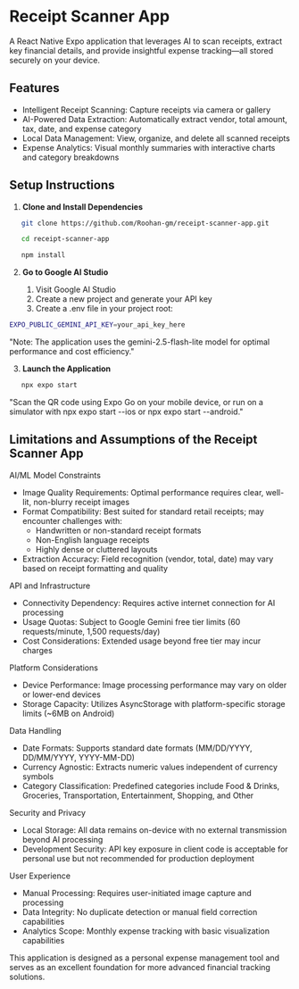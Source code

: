 # Receipt Scanner App

A React Native Expo application that leverages AI to scan receipts, extract key financial details, and provide insightful expense tracking—all stored securely on your device.

## Features

- Intelligent Receipt Scanning: Capture receipts via camera or gallery
- AI-Powered Data Extraction: Automatically extract vendor, total amount, tax, date, and expense category
- Local Data Management: View, organize, and delete all scanned receipts
- Expense Analytics: Visual monthly summaries with interactive charts and category breakdowns

## Setup Instructions

1. **Clone and Install Dependencies**

```bash
   git clone https://github.com/Roohan-gm/receipt-scanner-app.git

   cd receipt-scanner-app

   npm install
```

2. **Go to Google AI Studio**

   1. Visit Google AI Studio
   2. Create a new project and generate your API key
   3. Create a .env file in your project root:

```bash
EXPO_PUBLIC_GEMINI_API_KEY=your_api_key_here
```

"Note: The application uses the gemini-2.5-flash-lite model for optimal performance and cost efficiency."

3. **Launch the Application**

```bash
   npx expo start
```

"Scan the QR code using Expo Go on your mobile device, or run on a simulator with npx expo start --ios or npx expo start --android."

## Limitations and Assumptions of the Receipt Scanner App

AI/ML Model Constraints

- Image Quality Requirements: Optimal performance requires clear, well-lit, non-blurry receipt images
- Format Compatibility: Best suited for standard retail receipts; may encounter challenges with:
  - Handwritten or non-standard receipt formats
  - Non-English language receipts
  - Highly dense or cluttered layouts
- Extraction Accuracy: Field recognition (vendor, total, date) may vary based on receipt formatting and quality

API and Infrastructure

- Connectivity Dependency: Requires active internet connection for AI processing
- Usage Quotas: Subject to Google Gemini free tier limits (60 requests/minute, 1,500 requests/day)
- Cost Considerations: Extended usage beyond free tier may incur charges

Platform Considerations

- Device Performance: Image processing performance may vary on older or lower-end devices
- Storage Capacity: Utilizes AsyncStorage with platform-specific storage limits (~6MB on Android)

Data Handling

- Date Formats: Supports standard date formats (MM/DD/YYYY, DD/MM/YYYY, YYYY-MM-DD)
- Currency Agnostic: Extracts numeric values independent of currency symbols
- Category Classification: Predefined categories include Food & Drinks, Groceries, Transportation, Entertainment, Shopping, and Other

Security and Privacy

- Local Storage: All data remains on-device with no external transmission beyond AI processing
- Development Security: API key exposure in client code is acceptable for personal use but not recommended for production deployment

User Experience

- Manual Processing: Requires user-initiated image capture and processing
- Data Integrity: No duplicate detection or manual field correction capabilities
- Analytics Scope: Monthly expense tracking with basic visualization capabilities

This application is designed as a personal expense management tool and serves as an excellent foundation for more advanced financial tracking solutions.
